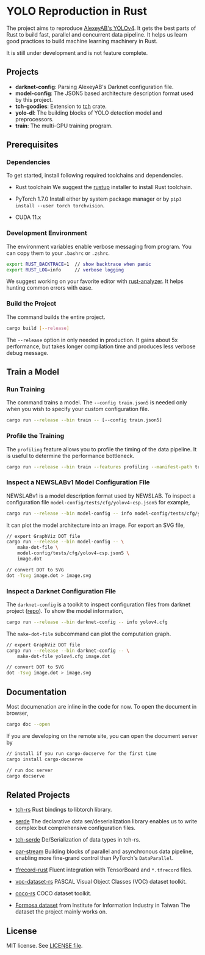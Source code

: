# YOLO Reproduction in Rust

The project aims to reproduce [AlexeyAB's YOLOv4](https://github.com/AlexeyAB/darknet).
It gets the best parts of Rust to build fast, parallel and concurrent data pipeline.
It helps us learn good practices to build machine learning machinery in Rust.

It is still under development and is not feature complete.

## Projects

- **darknet-config**: Parsing AlexeyAB's Darknet configuration file.
- **model-config**: The JSON5 based architecture description format used by this project.
- **tch-goodies**: Extension to [tch](https://github.com/LaurentMazare/tch-rs) crate.
- **yolo-dl**: The building blocks of YOLO detection model and preprocessors.
- **train**: The multi-GPU training program.

## Prerequisites

### Dependencies

To get started, install following required toolchains and dependencies.

- Rust toolchain
We suggest the [rustup](https://rustup.rs/) installer to install Rust toolchain.

- PyTorch 1.7.0
Install either by system package manager or by `pip3 install --user torch torchvision`.

- CUDA 11.x

### Development Environment

The environment variables enable verbose messaging from program. You can copy them to your `.bashrc` or `.zshrc`.

```sh
export RUST_BACKTRACE=1  // show backtrace when panic
export RUST_LOG=info     // verbose logging
```

We suggest working on your favorite editor with [rust-analyzer](https://rust-analyzer.github.io/manual.html). It helps hunting common errors with ease.

### Build the Project

The command builds the entire project.

```sh
cargo build [--release]
```

The `--release` option in only needed in production. It gains about 5x performance, but takes longer compilation time and produces less verbose debug message.

## Train a Model

### Run Training

The command trains a model. The `--config train.json5` is needed only when you wish to specify your custom configuration file.

```sh
cargo run --release --bin train -- [--config train.json5]
```

### Profile the Training

The `profiling` feature allows you to profile the timing of the data pipeline. It is useful to determine the performance bottleneck.

```sh
cargo run --release --bin train --features profiling --manifest-path train/Cargo.toml
```

### Inspect a NEWSLABv1 Model Configuration File

NEWSLABv1 is a model description format used by NEWSLAB. To inspect a configuration file `model-config/tests/cfg/yolov4-csp.json5` for example,

```sh
cargo run --release --bin model-config -- info model-config/tests/cfg/yolov4-csp.json5
```

It can plot the model architecture into an image. For export an SVG file,


```sh
// export GraphViz DOT file
cargo run --release --bin model-config -- \
    make-dot-file \
    model-config/tests/cfg/yolov4-csp.json5 \
    image.dot

// convert DOT to SVG
dot -Tsvg image.dot > image.svg
```

### Inspect a Darknet Configuration File

The `darknet-config` is a toolkit to inspect configuration files from darknet project ([repo](https://github.com/AlexeyAB/darknet)). To show the model information,

```sh
cargo run --release --bin darknet-config -- info yolov4.cfg
```

The `make-dot-file` subcommand can plot the computation graph.

```sh
// export GraphViz DOT file
cargo run --release --bin darknet-config -- \
    make-dot-file yolov4.cfg image.dot

// convert DOT to SVG
dot -Tsvg image.dot > image.svg
```

## Documentation

Most documenation are inline in the code for now. To open the document in browser,

```sh
cargo doc --open
```

If you are developing on the remote site, you can open the document server by

```sh
// install if you run cargo-docserve for the first time
cargo install cargo-docserve

// run doc server
cargo docserve
```

## Related Projects

- [tch-rs](https://github.com/LaurentMazare/tch-rs)
Rust bindings to libtorch library.

- [serde](https://github.com/serde-rs/serde)
The declarative data ser/deserialization library enables us to write complex but comprehensive configuration files.

- [tch-serde](https://github.com/jerry73204/tch-serde)
De/Serialization of data types in tch-rs.

- [par-stream](https://github.com/jerry73204/par-stream)
Building blocks of parallel and asynchronous data pipeline, enabling more fine-grand control than PyTorch's `DataParallel`.

- [tfrecord-rust](https://github.com/jerry73204/rust-tfrecord)
Fluent integration with TensorBoard and `*.tfrecord` files.

- [voc-dataset-rs](https://github.com/jerry73204/voc-dataset-rs)
PASCAL Visual Object Classes (VOC) dataset toolkit.

- [coco-rs](https://github.com/jerry73204/coco-rs)
COCO dataset toolkit.

- [Formosa dataset](https://www.iii.org.tw/Product/TransferDBDetail.aspx?tdp_sqno=3345&fm_sqno=23) from Institute for Information Industry in Taiwan
The dataset the project mainly works on.

## License

MIT license. See [LICENSE file](LICENSE.txt).
